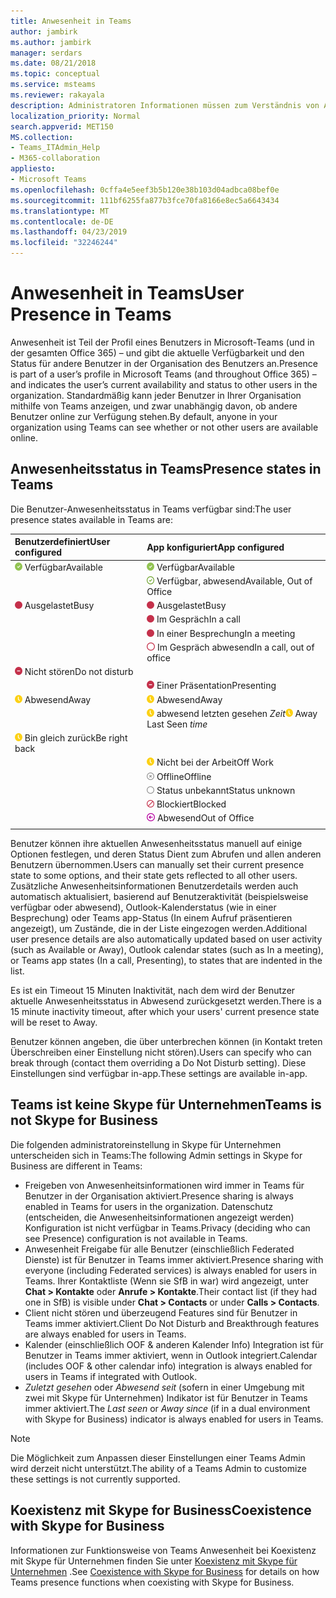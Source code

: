 ```yaml
---
title: Anwesenheit in Teams
author: jambirk
ms.author: jambirk
manager: serdars
ms.date: 08/21/2018
ms.topic: conceptual
ms.service: msteams
ms.reviewer: rakayala
description: Administratoren Informationen müssen zum Verständnis von Anwesenheitsinformationen in Teams.
localization_priority: Normal
search.appverid: MET150
MS.collection:
- Teams_ITAdmin_Help
- M365-collaboration
appliesto:
- Microsoft Teams
ms.openlocfilehash: 0cffa4e5eef3b5b120e38b103d04adbca08bef0e
ms.sourcegitcommit: 111bf6255fa877b3fce70fa8166e8ec5a6643434
ms.translationtype: MT
ms.contentlocale: de-DE
ms.lasthandoff: 04/23/2019
ms.locfileid: "32246244"
---
```

# <a name="user-presence-in-teams"></a><span data-ttu-id="fb5a7-103">Anwesenheit in Teams</span><span class="sxs-lookup"><span data-stu-id="fb5a7-103">User Presence in Teams</span></span>

<span data-ttu-id="fb5a7-104">Anwesenheit ist Teil der Profil eines Benutzers in Microsoft-Teams (und in der gesamten Office 365) – und gibt die aktuelle Verfügbarkeit und den Status für andere Benutzer in der Organisation des Benutzers an.</span><span class="sxs-lookup"><span data-stu-id="fb5a7-104">Presence is part of a user’s profile in Microsoft Teams (and throughout Office 365) – and indicates the user’s current availability and status to other users in the organization.</span></span> <span data-ttu-id="fb5a7-105">Standardmäßig kann jeder Benutzer in Ihrer Organisation mithilfe von Teams anzeigen, und zwar unabhängig davon, ob andere Benutzer online zur Verfügung stehen.</span><span class="sxs-lookup"><span data-stu-id="fb5a7-105">By default, anyone in your organization using Teams can see whether or not other users are available online.</span></span>

## <a name="presence-states-in-teams"></a><span data-ttu-id="fb5a7-106">Anwesenheitsstatus in Teams</span><span class="sxs-lookup"><span data-stu-id="fb5a7-106">Presence states in Teams</span></span>

<span data-ttu-id="fb5a7-107">Die Benutzer-Anwesenheitsstatus in Teams verfügbar sind:</span><span class="sxs-lookup"><span data-stu-id="fb5a7-107">The user presence states available in Teams are:</span></span>

|<span data-ttu-id="fb5a7-108">Benutzerdefiniert</span><span class="sxs-lookup"><span data-stu-id="fb5a7-108">User configured</span></span>|<span data-ttu-id="fb5a7-109">App konfiguriert</span><span class="sxs-lookup"><span data-stu-id="fb5a7-109">App configured</span></span>|
|:--- |:---|
| ![Anwesenheit verfügbar](media/Presence_Available.png) <span data-ttu-id="fb5a7-111">Verfügbar</span><span class="sxs-lookup"><span data-stu-id="fb5a7-111">Available</span></span>|![Anwesenheit verfügbar](media/Presence_Available.png) <span data-ttu-id="fb5a7-113">Verfügbar</span><span class="sxs-lookup"><span data-stu-id="fb5a7-113">Available</span></span>|
|| ![Oof verfügbar](media/Presence_Available_OOF.png) <span data-ttu-id="fb5a7-115">Verfügbar, abwesend</span><span class="sxs-lookup"><span data-stu-id="fb5a7-115">Available, Out of Office</span></span> |
|  ![Ausgelastet](media/Presence_Busy.png) <span data-ttu-id="fb5a7-117">Ausgelastet</span><span class="sxs-lookup"><span data-stu-id="fb5a7-117">Busy</span></span> |  ![Ausgelastet](media/Presence_Busy.png) <span data-ttu-id="fb5a7-119">Ausgelastet</span><span class="sxs-lookup"><span data-stu-id="fb5a7-119">Busy</span></span>  |
|| ![Ausgelastet](media/Presence_Busy.png) <span data-ttu-id="fb5a7-121">Im Gespräch</span><span class="sxs-lookup"><span data-stu-id="fb5a7-121">In a call</span></span>|
|| ![Ausgelastet](media/Presence_Busy.png) <span data-ttu-id="fb5a7-123">In einer Besprechung</span><span class="sxs-lookup"><span data-stu-id="fb5a7-123">In a meeting</span></span> |
|| ![ausgelastet oof](media/Presence_Busy_OOF.png) <span data-ttu-id="fb5a7-125">Im Gespräch abwesend</span><span class="sxs-lookup"><span data-stu-id="fb5a7-125">In a call, out of office</span></span>|
|  ![Nicht stören](media/Presence_DND.png) <span data-ttu-id="fb5a7-127">Nicht stören</span><span class="sxs-lookup"><span data-stu-id="fb5a7-127">Do not disturb</span></span> ||
|| ![Nicht stören](media/Presence_DND.png) <span data-ttu-id="fb5a7-129">Einer Präsentation</span><span class="sxs-lookup"><span data-stu-id="fb5a7-129">Presenting</span></span>|
| ![Abwesend](media/Presence_Away.png) <span data-ttu-id="fb5a7-131">Abwesend</span><span class="sxs-lookup"><span data-stu-id="fb5a7-131">Away</span></span>| ![Abwesend](media/Presence_Away.png) <span data-ttu-id="fb5a7-133">Abwesend</span><span class="sxs-lookup"><span data-stu-id="fb5a7-133">Away</span></span>|
|| <span data-ttu-id="fb5a7-134">![Abwesend](media/Presence_Away.png) abwesend letzten gesehen *Zeit*</span><span class="sxs-lookup"><span data-stu-id="fb5a7-134">![away](media/Presence_Away.png) Away Last Seen *time*</span></span>|
|![Abwesend](media/Presence_Away.png) <span data-ttu-id="fb5a7-136">Bin gleich zurück</span><span class="sxs-lookup"><span data-stu-id="fb5a7-136">Be right back</span></span>| |
|| ![Abwesend](media/Presence_Away.png)  <span data-ttu-id="fb5a7-138">Nicht bei der Arbeit</span><span class="sxs-lookup"><span data-stu-id="fb5a7-138">Off Work</span></span>|
|| ![Offline](media/Presence_Offline.png) <span data-ttu-id="fb5a7-140">Offline</span><span class="sxs-lookup"><span data-stu-id="fb5a7-140">Offline</span></span> |
|| ![unbekannt](media/Presence_Unknown.png) <span data-ttu-id="fb5a7-142">Status unbekannt</span><span class="sxs-lookup"><span data-stu-id="fb5a7-142">Status unknown</span></span>|
||![blockiert](media/Presence_Blocked.png) <span data-ttu-id="fb5a7-144">Blockiert</span><span class="sxs-lookup"><span data-stu-id="fb5a7-144">Blocked</span></span> |
|| ![Abwesend](media/Presence_OOF.png) <span data-ttu-id="fb5a7-146">Abwesend</span><span class="sxs-lookup"><span data-stu-id="fb5a7-146">Out of Office</span></span>|
|||
 
<span data-ttu-id="fb5a7-147">Benutzer können ihre aktuellen Anwesenheitsstatus manuell auf einige Optionen festlegen, und deren Status Dient zum Abrufen und allen anderen Benutzern übernommen.</span><span class="sxs-lookup"><span data-stu-id="fb5a7-147">Users can manually set their current presence state to some options, and their state gets reflected to all other users.</span></span> <span data-ttu-id="fb5a7-148">Zusätzliche Anwesenheitsinformationen Benutzerdetails werden auch automatisch aktualisiert, basierend auf Benutzeraktivität (beispielsweise verfügbar oder abwesend), Outlook-Kalenderstatus (wie in einer Besprechung) oder Teams app-Status (In einem Aufruf präsentieren angezeigt), um Zustände, die in der Liste eingezogen werden.</span><span class="sxs-lookup"><span data-stu-id="fb5a7-148">Additional user presence details are also automatically updated based on user activity (such as Available or Away), Outlook calendar states (such as In a meeting), or Teams app states (In a call, Presenting), to states that are indented in the list.</span></span>

<span data-ttu-id="fb5a7-149">Es ist ein Timeout 15 Minuten Inaktivität, nach dem wird der Benutzer aktuelle Anwesenheitsstatus in Abwesend zurückgesetzt werden.</span><span class="sxs-lookup"><span data-stu-id="fb5a7-149">There is a 15 minute inactivity timeout, after which your users' current presence state will be reset to Away.</span></span>

<span data-ttu-id="fb5a7-150">Benutzer können angeben, die über unterbrechen können (in Kontakt treten Überschreiben einer Einstellung nicht stören).</span><span class="sxs-lookup"><span data-stu-id="fb5a7-150">Users can specify who can break through (contact them overriding a Do Not Disturb setting).</span></span> <span data-ttu-id="fb5a7-151">Diese Einstellungen sind verfügbar in-app.</span><span class="sxs-lookup"><span data-stu-id="fb5a7-151">These settings are available in-app.</span></span>

## <a name="teams-is-not-skype-for-business"></a><span data-ttu-id="fb5a7-152">Teams ist keine Skype für Unternehmen</span><span class="sxs-lookup"><span data-stu-id="fb5a7-152">Teams is not Skype for Business</span></span>

<span data-ttu-id="fb5a7-153">Die folgenden administratoreinstellung in Skype für Unternehmen unterscheiden sich in Teams:</span><span class="sxs-lookup"><span data-stu-id="fb5a7-153">The following Admin settings in Skype for Business are different in Teams:</span></span>
- <span data-ttu-id="fb5a7-154">Freigeben von Anwesenheitsinformationen wird immer in Teams für Benutzer in der Organisation aktiviert.</span><span class="sxs-lookup"><span data-stu-id="fb5a7-154">Presence sharing is always enabled in Teams for users in the organization.</span></span> <span data-ttu-id="fb5a7-155">Datenschutz (entscheiden, die Anwesenheitsinformationen angezeigt werden) Konfiguration ist nicht verfügbar in Teams.</span><span class="sxs-lookup"><span data-stu-id="fb5a7-155">Privacy (deciding who can see Presence) configuration is not available in Teams.</span></span>
- <span data-ttu-id="fb5a7-156">Anwesenheit Freigabe für alle Benutzer (einschließlich Federated Dienste) ist für Benutzer in Teams immer aktiviert.</span><span class="sxs-lookup"><span data-stu-id="fb5a7-156">Presence sharing with everyone (including Federated services) is always enabled for users in Teams.</span></span> <span data-ttu-id="fb5a7-157">Ihrer Kontaktliste (Wenn sie SfB in war) wird angezeigt, unter **Chat > Kontakte** oder **Anrufe > Kontakte**.</span><span class="sxs-lookup"><span data-stu-id="fb5a7-157">Their contact list (if they had one in SfB) is visible under **Chat > Contacts** or under **Calls > Contacts**.</span></span>
- <span data-ttu-id="fb5a7-158">Client nicht stören und überzeugend Features sind für Benutzer in Teams immer aktiviert.</span><span class="sxs-lookup"><span data-stu-id="fb5a7-158">Client Do Not Disturb and Breakthrough features are always enabled for users in Teams.</span></span>
- <span data-ttu-id="fb5a7-159">Kalender (einschließlich OOF & anderen Kalender Info) Integration ist für Benutzer in Teams immer aktiviert, wenn in Outlook integriert.</span><span class="sxs-lookup"><span data-stu-id="fb5a7-159">Calendar (includes OOF & other calendar info) integration  is always enabled for users in Teams if integrated with Outlook.</span></span>
- <span data-ttu-id="fb5a7-160">*Zuletzt gesehen* oder *Abwesend seit* (sofern in einer Umgebung mit zwei mit Skype für Unternehmen) Indikator ist für Benutzer in Teams immer aktiviert.</span><span class="sxs-lookup"><span data-stu-id="fb5a7-160">The *Last seen* or *Away since* (if in a dual environment with Skype for Business) indicator is always enabled for users in Teams.</span></span>

> [!NOTE]
> <span data-ttu-id="fb5a7-161">Die Möglichkeit zum Anpassen dieser Einstellungen einer Teams Admin wird derzeit nicht unterstützt.</span><span class="sxs-lookup"><span data-stu-id="fb5a7-161">The ability of a Teams Admin to customize these settings is not currently supported.</span></span>


## <a name="coexistence-with-skype-for-business"></a><span data-ttu-id="fb5a7-162">Koexistenz mit Skype for Business</span><span class="sxs-lookup"><span data-stu-id="fb5a7-162">Coexistence with Skype for Business</span></span>

<span data-ttu-id="fb5a7-163">Informationen zur Funktionsweise von Teams Anwesenheit bei Koexistenz mit Skype für Unternehmen finden Sie unter [Koexistenz mit Skype für Unternehmen](coexistence-chat-calls-presence.md) .</span><span class="sxs-lookup"><span data-stu-id="fb5a7-163">See [Coexistence with Skype for Business](coexistence-chat-calls-presence.md) for details on how Teams presence functions when coexisting with Skype for Business.</span></span> 
